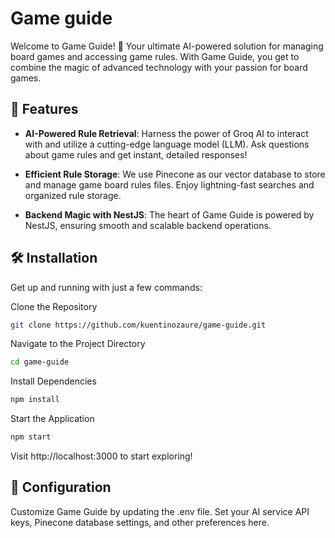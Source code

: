 # Game guide

Welcome to Game Guide! 🎲 Your ultimate AI-powered solution for managing board games and accessing game rules. With Game Guide, you get to combine the magic of advanced technology with your passion for board games.

## 🚀 Features

- **AI-Powered Rule Retrieval**: Harness the power of Groq AI to interact with and utilize a cutting-edge language model (LLM). Ask questions about game rules and get instant, detailed responses!

- **Efficient Rule Storage**: We use Pinecone as our vector database to store and manage game board rules files. Enjoy lightning-fast searches and organized rule storage.

- **Backend Magic with NestJS**: The heart of Game Guide is powered by NestJS, ensuring smooth and scalable backend operations.

## 🛠️ Installation

Get up and running with just a few commands:

Clone the Repository

```sh
git clone https://github.com/kuentinozaure/game-guide.git
```

Navigate to the Project Directory

```sh
cd game-guide
```

Install Dependencies

```sh
npm install
```

Start the Application

```sh
npm start
```

Visit http://localhost:3000 to start exploring!

## 🔧 Configuration

Customize Game Guide by updating the .env file. Set your AI service API keys, Pinecone database settings, and other preferences here.
